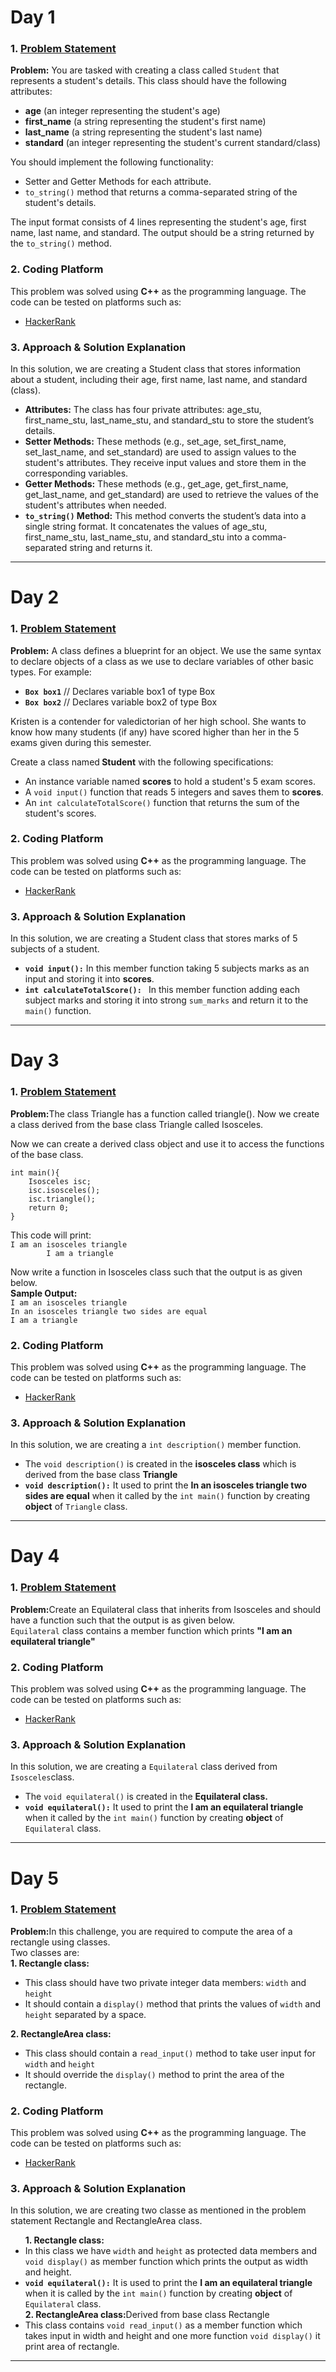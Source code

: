 <!DOCTYPE html>
<html lang="en">
<head>
    <meta charset="UTF-8">
    <meta name="viewport" content="width=device-width, initial-scale=1.0">
</head>
<body>
    <h1>Day 1</h1>
    <h3>1. <a href="https://www.hackerrank.com/challenges/c-tutorial-class/problem">Problem Statement</a></h3>
    <p>
        <strong>Problem:</strong> You are tasked with creating a class called <code>Student</code> that represents a student's details. 
        This class should have the following attributes:
    </p>
    <ul>
        <li><strong>age</strong> (an integer representing the student's age)</li>
        <li><strong>first_name</strong> (a string representing the student's first name)</li>
        <li><strong>last_name</strong> (a string representing the student's last name)</li>
        <li><strong>standard</strong> (an integer representing the student's current standard/class)</li>
    </ul>
    <p>You should implement the following functionality:</p>
    <ul>
        <li>Setter and Getter Methods for each attribute.</li>
        <li><code>to_string()</code> method that returns a comma-separated string of the student's details.</li>
    </ul>
    <p>
        The input format consists of 4 lines representing the student's age, first name, last name, and standard. The output should be a string returned by the <code>to_string()</code> method.
    </p>
    <h3>2. Coding Platform</h3>
    <p>
        This problem was solved using <strong>C++</strong> as the programming language. The code can be tested on platforms such as:
    </p>
    <ul>
        <li><a href="https://www.hackerrank.com/challenges/c-tutorial-class/problem">HackerRank</a></li>
    </ul>
    <h3>3. Approach & Solution Explanation</h3>
    <p>
      In this solution, we are creating a Student class that stores information about a student, including their age, first name, last name, and standard (class).
<ul>
<li><strong>Attributes:</strong>
The class has four private attributes: age_stu, first_name_stu, last_name_stu, and standard_stu to store the student’s details.</li>


<li><Strong>Setter Methods:</strong>
These methods (e.g., set_age, set_first_name, set_last_name, and set_standard) are used to assign values to the student's attributes. They receive input values and store them in the corresponding variables.</li>

<li><strong>Getter Methods:</strong>
These methods (e.g., get_age, get_first_name, get_last_name, and get_standard) are used to retrieve the values of the student's attributes when needed.</li>

<li><strong><code>to_string()</code> Method:</strong>
This method converts the student’s data into a single string format. It concatenates the values of age_stu, first_name_stu, last_name_stu, and standard_stu into a comma-separated string and returns it.</li>
</ul>
    </p>
    <hr>
<!--------------------------------------------------------------------------------------Day 1-------------------------------------------------------------------------------------->

<h1>Day 2</h1>
    <h3>1. <a href="https://www.hackerrank.com/challenges/classes-objects/problem">Problem Statement</a></h3>
    <p>
        <strong>Problem:</strong> A class defines a blueprint for an object. We use the same syntax to declare objects of a class as we use to declare variables of other basic types. For example:
    </p>
    <ul>
        <li><strong><code>Box box1</code></strong>       // Declares variable box1 of type Box</li>
        <li><strong><code>Box box2</code></strong>       // Declares variable box2 of type Box</li>
    </ul>
    <p>Kristen is a contender for valedictorian of her high school. She wants to know how many students (if any) have scored higher than her in the 5 exams given during this semester.</p>
    <p>Create a class named<strong> Student</strong> with the following specifications:</p>
    <ul>
        <li>An instance variable named <strong>scores</strong> to hold a student's 5 exam scores.</li>
        <li>A <code>void input()</code> function that reads 5 integers and saves them to <strong>scores</strong>.</li>
        <li>An <code>int calculateTotalScore()</code> function that returns the sum of the student's scores.</li>
    </ul>
    <h3>2. Coding Platform</h3>
    <p>
        This problem was solved using <strong>C++</strong> as the programming language. The code can be tested on platforms such as:
    </p>
    <ul>
        <li><a href="https://www.hackerrank.com/challenges/classes-objects/problem">HackerRank</a></li>
    </ul>
    <h3>3. Approach & Solution Explanation</h3>
    <p>
      In this solution, we are creating a Student class that stores marks of 5 subjects of a student.
<ul>
<li><strong><code>void input():</code></strong>
In this member function taking 5 subjects marks as an input and storing it into <strong>scores</strong>.</li>

<li><Strong><code>int calculateTotalScore(): </code></strong>
In this member function adding each subject marks and storing it into strong <code>sum_marks</code> and return it to the <code>main()</code> function.</li>

</ul>
    </p>
    <hr>
<!-----------------------------------------------------------------------------------Day 2---------------------------------------------------------------------------------------->
<h1>Day 3</h1>
     <h3>1. <a href="https://www.hackerrank.com/challenges/inheritance-introduction/problem">Problem Statement</a></h3>
    <p>
        <strong>Problem:</strong>The class Triangle has a function called triangle(). Now we create a class derived from the base class Triangle called Isosceles.
    </p>
    <p>Now we can create a derived class object and use it to access the functions of the base class.</p>
    <code>int main(){
    Isosceles isc;
    isc.isosceles();
    isc.triangle();
    return 0;
}</code>
    <p>This code will print:<br>
    <code>I am an isosceles triangle
        I am a triangle</code></p>
        <p>Now write a function in Isosceles class such that the output is as given below.
<br><strong>Sample Output: </strong>
<code>
I am an isosceles triangle
In an isosceles triangle two sides are equal
I am a triangle</code></p>
    <h3>2. Coding Platform</h3>
    <p>
        This problem was solved using <strong>C++</strong> as the programming language. The code can be tested on platforms such as:
    </p>
    <ul>
        <li><a href="https://www.hackerrank.com/challenges/inheritance-introduction/problem">HackerRank</a></li>
    </ul>
    <h3>3. Approach & Solution Explanation</h3>
    <p>
      In this solution, we are creating a <code>int description()</code> member function.
<ul>
    <li>The <code>void description()</code> is created in the <strong>isosceles class</strong> which is derived from the base class <strong>Triangle</strong>
<li><strong><code>void description():</code></strong>
It used to print the <strong>In an isosceles triangle two sides are equal</strong> when it called by the <code>int main()</code> function by creating <strong>object</strong> of <code>Triangle</code> class.</li>
    
</ul>
    </p>
    <hr>
<!----------------------------------------------------------------------------Day 3--------------------------------------------------------------------------------------------->
<h1>Day 4</h1>
    <h3>1. <a href="https://www.hackerrank.com/challenges/multi-level-inheritance-cpp/problem">Problem Statement</a></h3>
    <p>
        <strong>Problem:</strong>Create an Equilateral class that inherits from Isosceles and should have a function such that the output is as given below.<br>
            <code>Equilateral</code> class contains a member function which prints <strong>"I am an equilateral triangle"</strong>
        </p>
    <h3>2. Coding Platform</h3>
    <p>
        This problem was solved using <strong>C++</strong> as the programming language. The code can be tested on platforms such as:
    </p>
    <ul>
        <li><a href="https://www.hackerrank.com/challenges/multi-level-inheritance-cpp/problem">HackerRank</a></li>
    </ul>
    <h3>3. Approach & Solution Explanation</h3>
    <p>
      In this solution, we are creating a <code>Equilateral</code> class derived from <code>Isosceles</code>class.
<ul>
    <li>The <code>void equilateral()</code> is created in the <strong>Equilateral class.</strong></li>
<li><strong><code>void equilateral():</code></strong>
It used to print the <strong>I am an equilateral triangle</strong> when it called by the <code>int main()</code> function by creating <strong>object</strong> of <code>Equilateral</code> class.</li>
    
</ul>
    </p>
    <hr>
<!-------------------------------------------------------------------------------Day 4------------------------------------------------------------------------------------->
<h1>Day 5</h1>
    <h3>1. <a href="https://www.hackerrank.com/challenges/rectangle-area/problem">Problem Statement</a></h3>
    <p>
        <strong>Problem:</strong>In this challenge, you are required to compute the area of a rectangle using classes.<br>
        Two classes are:<br>
        <strong>1. Rectangle class: </strong><br>
        <ul>
            <li>This class should have two private integer data members: <code>width</code> and <code>height</code></li>
            <li>It should contain a <code>display()</code> method that prints the values of <code>width</code> and <code>height</code> separated by a space.</li>
        </ul>
        <strong>2. RectangleArea class: </strong><br>
        <ul>
            <li>This class should contain a <code>read_input()</code> method to take user input for <code>width</code> and <code>height</code></li>
            <li>It should override the <code>display()</code> method to print the area of the rectangle.</li>
        </ul>
        </p>
    <h3>2. Coding Platform</h3>
    <p>
        This problem was solved using <strong>C++</strong> as the programming language. The code can be tested on platforms such as:
    </p>
    <ul>
        <li><a href="https://www.hackerrank.com/challenges/rectangle-area/problem">HackerRank</a></li>
    </ul>
    <h3>3. Approach & Solution Explanation</h3>
    <p>
      In this solution, we are creating two classe as mentioned in the problem statement Rectangle and RectangleArea class.
<ul>
    <strong>1. Rectangle class:</strong>
    <li>In this class we have <code>width</code> and <code>height</code> as protected data members and <code>void display()</code> as member function which prints the output as width and height.</li>
<li><strong><code>void equilateral():</code></strong>
It is used to print the <strong>I am an equilateral triangle</strong> when it is called by the <code>int main()</code> function by creating <strong>object</strong> of <code>Equilateral</code> class.</li>
  <strong>2. RectangleArea class:</strong>Derived from base class Rectangle
    <li>This class contains <code>void read_input()</code> as a member function which takes input in width and height and one more function <code>void display()</code> it print area of rectangle.</li>
</ul>
    </p>
    <hr>
</body>
</html>

